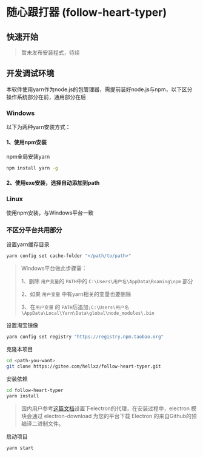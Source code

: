 # 随心跟打器 (follow-heart-typer)

## 快速开始

> 暂未发布安装程式，待续

## 开发调试环境

本软件使用yarn作为node.js的包管理器，需提前装好node.js与npm，以下区分操作系统部分在前，通用部分在后

### Windows

以下为两种yarn安装方式：

#### 1、使用npm安装

npm全局安装yarn

```bash
npm install yarn -g
```

#### 2、使用exe安装，选择自动添加到path

### Linux

使用npm安装，与Windows平台一致

### 不区分平台共用部分

设置yarn缓存目录

```bash
yarn config set cache-folder "</path/to/path>"
```

> Windows平台做此步骤需：
>
> 1、删除 `用户变量`的 `PATH`中的 `C:\Users\用户名\AppData\Roaming\npm` 部分
>
> 2、如果 `用户变量` 中有yarn相关的变量也要删除
>
> 3、在`用户变量` 的 `PATH`后追加`;C:\Users\用户名\AppData\Local\Yarn\Data\global\node_modules\.bin  `

设置淘宝镜像

```bash
yarn config set registry "https://registry.npm.taobao.org"
```

克隆本项目

```bash
cd <path-you-want>
git clone https://gitee.com/hellxz/follow-heart-typer.git
```

安装依赖

```bash
cd follow-heart-typer
yarn install
```

> 国内用户参考[这篇文档](https://www.electronjs.org/docs/tutorial/installation#%E8%87%AA%E5%AE%9A%E4%B9%89%E9%95%9C%E5%83%8F%E5%92%8C%E7%BC%93%E5%AD%98)设置下electron的代理，在安装过程中，electron 模块会通过 electron-download 为您的平台下载 Electron 的来自Github的预编译二进制文件。 

启动项目

```bash
yarn start
```

